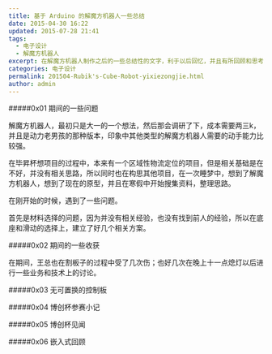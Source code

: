 ```yaml
---
title: 基于 Arduino 的解魔方机器人一些总结
date: 2015-04-30 16:22
updated: 2015-07-28 21:41
tags: 
  - 电子设计
  - 解魔方机器人
excerpt: 在解魔方机器人制作之后的一些总结性的文字，利于以后回忆，并且有所回顾和思考。以及其在博创杯上的展示，升级等。
categories: 电子设计
permalink: 201504-Rubik's-Cube-Robot-yixiezongjie.html
author: admin
---
```


#####0x01 期间的一些问题

解魔方机器人，最初只是大一的一个想法，然后那会调研了下，成本需要两三k，并且是动力老男孩的那种版本，印象中其他类型的解魔方机器人需要的动手能力比较强。

在毕昇杯想项目的过程中，本来有一个区域性物流定位的项目，但是相关基础是在不好，并没有相关思路，所以同时也在构思其他项目，在一次睡梦中，想到了解魔方机器人，想到了现在的原型，并且在寒假中开始搜集资料，整理思路。

在刚开始的时候，遇到了一些问题。

首先是材料选择的问题，因为并没有相关经验，也没有找到前人的经验，所以在底座和滑动的选择上，建立了好几个相关方案。

#####0x02 期间的一些收获

在期间，王总也在割板子的过程中受了几次伤；也好几次在晚上十一点熄灯以后进行一些业务和技术上的讨论。

#####0x03 无可置换的控制板

#####0x04 博创杯参赛小记

#####0x05 博创杯见闻

#####0x06 嵌入式回顾